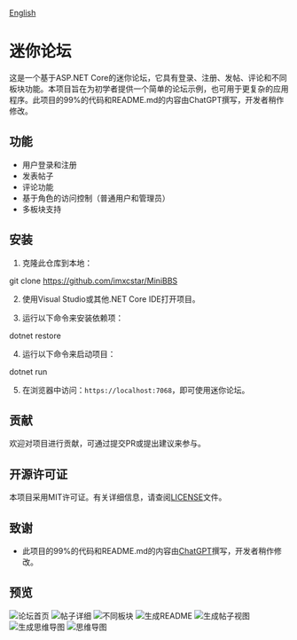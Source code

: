 [English](README.md)

# 迷你论坛

这是一个基于ASP.NET Core的迷你论坛，它具有登录、注册、发帖、评论和不同板块功能。本项目旨在为初学者提供一个简单的论坛示例，也可用于更复杂的应用程序。此项目的99%的代码和README.md的内容由ChatGPT撰写，开发者稍作修改。

## 功能

- 用户登录和注册
- 发表帖子
- 评论功能
- 基于角色的访问控制（普通用户和管理员）
- 多板块支持

## 安装

1. 克隆此仓库到本地：

git clone https://github.com/imxcstar/MiniBBS

2. 使用Visual Studio或其他.NET Core IDE打开项目。

3. 运行以下命令来安装依赖项：

dotnet restore

4. 运行以下命令来启动项目：

dotnet run

5. 在浏览器中访问：`https://localhost:7068`，即可使用迷你论坛。

## 贡献

欢迎对项目进行贡献，可通过提交PR或提出建议来参与。

## 开源许可证

本项目采用MIT许可证。有关详细信息，请查阅[LICENSE](LICENSE.txt)文件。

## 致谢

- 此项目的99%的代码和README.md的内容由[ChatGPT](https://openai.com/product/gpt-4)撰写，开发者稍作修改。

## 预览

![论坛首页](./Preview/1.png)
![帖子详细](./Preview/2.png)
![不同板块](./Preview/3.png)
![生成README](./Preview/4.png)
![生成帖子视图](./Preview/5.png)
![生成思维导图](./Preview/6.png)
![思维导图](./Preview/7.png)

